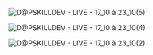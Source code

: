 ![D@PSKILLDEV  - LIVE - 17_10 à 23_10(5)](https://user-images.githubusercontent.com/52793184/202577728-7da45f0d-4c00-4643-8c03-356cb011964e.png)

![D@PSKILLDEV  - LIVE - 17_10 à 23_10(4)](https://user-images.githubusercontent.com/52793184/202577496-c2d4daa0-f3b6-41eb-a63b-cc044a1f5539.png)

![D@PSKILLDEV  - LIVE - 17_10 à 23_10(2)](https://user-images.githubusercontent.com/52793184/202568350-9e566db6-c243-41da-b82b-327cf642f0ff.png)
